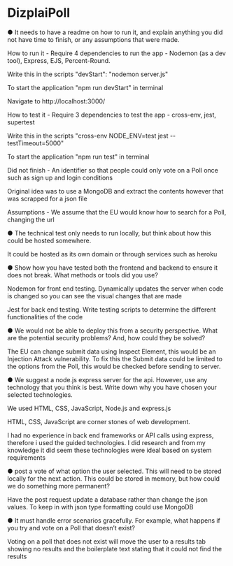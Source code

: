 # DizplaiPoll

● It needs to have a readme on how to run it, and explain anything you did not have
time to finish, or any assumptions that were made.

How to run it -
Require 4 dependencies to run the app - Nodemon (as a dev tool), Express, EJS, Percent-Round.

Write this in the scripts "devStart": "nodemon server.js"

To start the application "npm run devStart" in terminal

Navigate to http://localhost:3000/

How to test it - 
Require 3 dependencies to test the app - cross-env, jest, supertest

Write this in the scripts "cross-env NODE_ENV=test jest --testTimeout=5000"

To start the application "npm run test" in terminal


Did not finish -
An identifier so that people could only vote on a Poll once such as sign up and login conditions

Original idea was to use a MongoDB and extract the contents however that was scrapped for a json file

Assumptions -
We assume that the EU would know how to search for a Poll, changing the url



● The technical test only needs to run locally, but think about how this could be hosted
somewhere.

It could be hosted as its own domain or through services such as heroku



● Show how you have tested both the frontend and backend to ensure it does not
break. What methods or tools did you use?

Nodemon for front end testing. Dynamically updates the server when code is changed so you can see the visual changes that are made

Jest for back end testing. Write testing scripts to determine the different functionalities of the code



● We would not be able to deploy this from a security perspective. What are the
potential security problems? And, how could they be solved?

The EU can change submit data using Inspect Element, this would be an Injection Attack vulnerability. To fix this the Submit data could be limited to the options from the Poll, this would be checked before sending to server.



● We suggest a node.js express server for the api. However, use any technology that
you think is best. Write down why you have chosen your selected technologies.

We used HTML, CSS, JavaScript, Node.js and express.js

HTML, CSS, JavaScript are corner stones of web development.

I had no experience in back end frameworks or API calls using express, therefore i used the guided technologies. I did research and from my knowledge it did seem these technologies were ideal based on system requirements



● post a vote of what option the user selected. This will need to be stored locally for the next action. This could be stored in memory, but how could we do something more permanent?

Have the post request update a database rather than change the json values. To keep in with json type formatting could use MongoDB



● It must handle error scenarios gracefully. For example, what happens if you try and
vote on a Poll that doesn’t exist?

Voting on a poll that does not exist will move the user to a results tab showing no results and the boilerplate text stating that it could not find the results